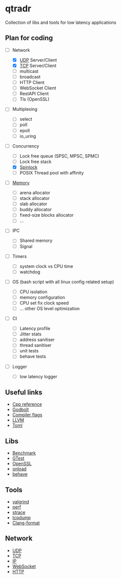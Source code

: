 # qtradr

Collection of libs and tools for low latency applications

## Plan for coding

- [ ] Network

  - [x] [UDP](./network/inc/network/udp/README.md) Server/Client
  - [x] [TCP](./network/inc/network/tcp/README.md) Server/Client
  - [ ] multicast
  - [ ] broadcast
  - [ ] HTTP Client
  - [ ] WebSocket Client
  - [ ] RestAPI Client
  - [ ] Tls (OpenSSL)

- [ ] Multiplexing

  - [ ] select
  - [ ] poll
  - [ ] epoll
  - [ ] io_uring

- [ ] Concurrency

  - [ ] Lock free queue (SPSC, MPSC, SPMC)
  - [ ] Lock free stack
  - [x] [Spinlock](./concurrency/inc/concurrency/Spinlock.hpp)
  - [ ] POSIX Thread pool with affinity

- [ ] [Memory](https://en.wikipedia.org/wiki/Memory_management)

  - [ ] arena allocator
  - [ ] stack allocator
  - [ ] slab allocator
  - [ ] buddy allocator
  - [ ] fixed-size blocks allocator
  - [ ] ...

- [ ] IPC

  - [ ] Shared memory
  - [ ] Signal

- [ ] Timers

  - [ ] system clock vs CPU time
  - [ ] watchdog

- [ ] OS (bash script with all linux config related setup)

  - [ ] CPU isolation
  - [ ] memory configuration
  - [ ] CPU set fix clock speed
  - [ ] ... other OS level optimization

- [ ] CI

  - [ ] Latency profile
  - [ ] Jitter stats
  - [ ] address sanitiser
  - [ ] thread sanitiser
  - [ ] unit tests
  - [ ] behave tests

- [ ] Logger

  - [ ] low latency logger

## Useful links

- [Cpp reference](https://en.cppreference.com/w/)
- [Godbolt](https://godbolt.org/)
- [Compiler flags](https://caiorss.github.io/C-Cpp-Notes/compiler-flags-options.html)
- [LLVM](https://llvm.org/docs/CommandGuide/llvm-mca.html)
- [Toml](https://toml.io/en/)

## Libs

- [Benchmark](https://github.com/google/benchmark)
- [GTest](https://google.github.io/googletest/)
- [OpenSSL](https://www.openssl.org/docs/)
- [onload](https://github.com/Xilinx-CNS/onload)
- [behave](https://behave.readthedocs.io/en/stable/)

## Tools

- [valgrind](https://valgrind.org/)
- [perf](https://perf.wiki.kernel.org/index.php/Main_Page)
- [strace](https://strace.io/)
- [tcpdump](https://www.tcpdump.org/)
- [Clang-format](https://clang.llvm.org/docs/ClangFormat.html)

## Network

- [UDP](https://www.rfc-editor.org/rfc/rfc768)
- [TCP](https://www.rfc-editor.org/rfc/rfc761)
- [IP](https://www.rfc-editor.org/rfc/rfc760)
- [WebSocket](https://www.rfc-editor.org/rfc/rfc6455)
- [HTTP](https://www.rfc-editor.org/rfc/rfc2616)
